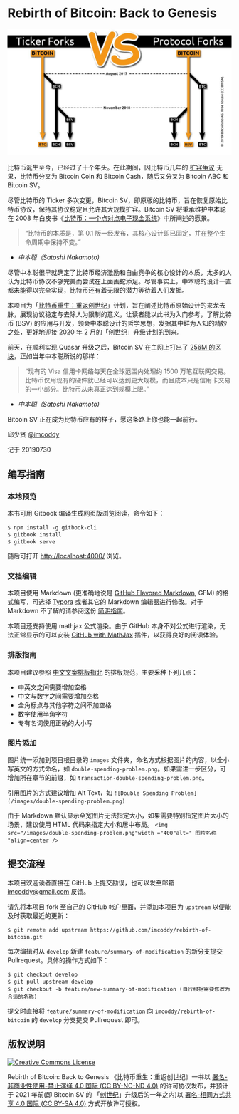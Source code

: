 # Rebirth of Bitcoin: Back to Genesis

![「比特币重生：重返创世纪」计划](images/bitcoin-forks.png)

比特币诞生至今，已经过了十个年头。在此期间，因比特币几年的 [扩容争议](http://www.bsvers.com/43.html) 无果，比特币分叉为  Bitcoin Coin 和 Bitcoin Cash，随后又分叉为 Bitcoin ABC 和 Bitcoin SV。

尽管比特币的 Ticker 多次变更，Bitcoin SV，即原版的比特币，旨在恢复原始比特币协议，保持其协议稳定且允许其大规模扩容。Bitcoin SV 将秉承维护中本聪在 2008 年白皮书《[比特币：一个点对点电子现金系统](https://bitcoinsv.io/bitcoin/)》中所阐述的愿景。

> “比特币的本质是，第 0.1 版一经发布，其核心设计即已固定，并在整个生命周期中保持不变。”
- <cite> 中本聪（Satoshi Nakamoto)</cite>

尽管中本聪很早就确定了比特币经济激励和自由竞争的核心设计的本质，太多的人认为比特币协议不够完美而尝试在上面画蛇添足。尽管事实上，中本聪的设计一直都未能得以完全实现，比特币还有着无限的潜力等待着人们发掘。

本项目为「[比特币重生：重返创世纪](https://github.com/imcoddy/rebirth-of-bitcoin)」计划，旨在阐述比特币原始设计的来龙去脉，展现协议稳定与去除人为限制的意义，让读者能以此书为入门参考，了解比特币 (BSV) 的应用与开发，领会中本聪设计的哲学思想，发掘其中鲜为人知的精妙之处，更好地迎接 2020 年 2 月的「[创世纪](https://bitcoinsv.io/2019/04/17/the-roadmap-to-genesis-part-1/)」升级计划的到来。

前天，在顺利实现 Quasar 升级之后，Bitcoin SV 在主网上打出了 [256M 的区块](https://blockchair.com/bitcoin-sv/block/593164)，正如当年中本聪所说的那样：

> “现有的 Visa 信用卡网络每天在全球范围内处理约 1500 万笔互联网交易。比特币仅用现有的硬件就已经可以达到更大规模，而且成本只是信用卡交易的一小部分。比特币从未真正达到规模上限。”
- <cite> 中本聪（Satoshi Nakamoto)</cite>

Bitcoin SV 正在成为比特币应有的样子，愿这条路上你也能一起前行。

邱少贤 [@imcoddy](https://github.com/imcoddy)

记于 20190730

## 编写指南

### 本地预览

本书可用 Gitbook 编译生成网页版浏览阅读，命令如下：

```
$ npm install -g gitbook-cli
$ gitbook install
$ gitbook serve
```

随后可打开 [http://localhost:4000/](http://localhost:4000/) 浏览。

### 文档编辑

本项目使用 Markdown (更准确地说是 [GitHub Flavored Markdown](https://github.github.com/gfm/), GFM) 的格式编写，可选择 [Typora](https://typora.io/) 或者其它的 Markdown 编辑器进行修改。对于 Markdown 不了解的请参阅这份 [简明指南](https://www.markdown.cn/)。

本项目还支持使用 mathjax 公式渲染。由于 GitHub 本身不对公式进行渲染，无法正常显示的可以安装 [GitHub with MathJax](https://chrome.google.com/webstore/detail/github-with-mathjax/ioemnmodlmafdkllaclgeombjnmnbima) 插件，以获得良好的阅读体验。

### 排版指南

本项目建议参照 [中文文案排版指北](https://github.com/sparanoid/chinese-copywriting-guidelines) 的排版规范，主要采种下列几点：

* 中英文之间需要增加空格
* 中文与数字之间需要增加空格
* 全角标点与其他字符之间不加空格
* 数字使用半角字符
* 专有名词使用正确的大小写

### 图片添加

图片统一添加到项目根目录的 `images` 文件夹，命名方式根据图片的内容，以全小写英文的方式命名，如 `double-spending-problem.png`。如果需进一步区分，可增加所在章节的前缀，如 `transaction-double-spending-problem.png`。

引用图片的方式建议增加 Alt Text，如 `![Double Spending Problem](/images/double-spending-problem.png)`

由于 Markdown 默认显示全宽图片无法指定大小，如果需要特别指定图片大小的场景，建议使用 HTML 代码来指定大小和居中布局。 `<img src="/images/double-spending-problem.png"width ="400"alt=" 图片名称 "align=center />`

## 提交流程

本项目欢迎读者直接在 GitHub 上提交勘误，也可以发至邮箱 imcoddy@gmail.com 反馈。

请先将本项目 fork 至自己的 GitHub 帐户里面，并添加本项目为 `upstream` 以便能及时获取最近的更新：


```
$ git remote add upstream https://github.com/imcoddy/rebirth-of-bitcoin.git
```

每次编辑时从 `develop` 新建 `feature/summary-of-modification` 的新分支提交 Pullrequest。具体的操作方式如下：


```
$ git checkout develop
$ git pull upstream develop
$ git checkout -b feature/new-summary-of-modification (自行根据需要修改为合适的名称)
```

提交时直接将 `feature/summary-of-modification` 向 `imcoddy/rebirth-of-bitcoin` 的 `develop` 分支提交 Pullrequest 即可。

## 版权说明

[![Creative Commons License](https://mirrors.creativecommons.org/presskit/buttons/80x15/png/by-nc-nd.png)](https://creativecommons.org/licenses/by-nc-nd/4.0/deed.zh)

Rebirth of Bitcoin: Back to Genesis 《比特币重生：重返创世纪》一书以 [署名-非商业性使用-禁止演绎 4.0 国际 (CC BY-NC-ND 4.0)](https://creativecommons.org/licenses/by-nc-nd/4.0/deed.zh)  的许可协议发布，并预计于 2021 年前(即 Bitcoin SV 的 「[创世纪](https://bitcoinsv.io/2019/04/17/the-roadmap-to-genesis-part-1/)」升级后的一年之内)以 [署名-相同方式共享 4.0 国际 (CC BY-SA 4.0)](https://creativecommons.org/licenses/by-sa/4.0/deed.zh)  方式开放许可授权。
